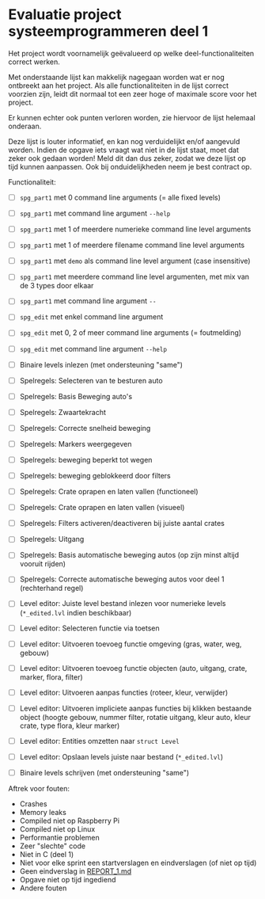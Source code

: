 # Evaluatie project systeemprogrammeren **deel 1**

Het project wordt voornamelijk geëvalueerd op welke deel-functionaliteiten
correct werken.

Met onderstaande lijst kan makkelijk nagegaan worden wat er nog ontbreekt aan
het project. Als alle functionaliteiten in de lijst correct voorzien zijn, leidt
dit normaal tot een zeer hoge of maximale score voor het project.

Er kunnen echter ook punten verloren worden, zie hiervoor de lijst helemaal onderaan.

Deze lijst is louter informatief, en kan nog verduidelijkt en/of aangevuld worden.
Indien de opgave iets vraagt wat niet in de lijst staat, moet dat zeker ook gedaan worden!
Meld dit dan dus zeker, zodat we deze lijst op tijd kunnen aanpassen.
Ook bij onduidelijkheden neem je best contract op.



Functionaliteit:
- [ ] `spg_part1` met 0 command line arguments (= alle fixed levels)

- [ ] `spg_part1` met command line argument `--help`
- [ ] `spg_part1` met 1 of meerdere numerieke command line level arguments
- [ ] `spg_part1` met 1 of meerdere filename command line level arguments
- [ ] `spg_part1` met `demo` als command line level argument (case insensitive)
- [ ] `spg_part1` met meerdere command line level argumenten, met mix van de 3 types door elkaar
- [ ] `spg_part1` met command line argument `--`
- [ ] `spg_edit` met enkel command line argument
- [ ] `spg_edit` met 0, 2 of meer command line arguments (= foutmelding)
- [ ] `spg_edit` met command line argument `--help`


- [ ] Binaire levels inlezen (met ondersteuning "same")

- [ ] Spelregels: Selecteren van te besturen auto
- [ ] Spelregels: Basis Beweging auto's
- [ ] Spelregels: Zwaartekracht
- [ ] Spelregels: Correcte snelheid beweging
- [ ] Spelregels: Markers weergegeven
- [ ] Spelregels: beweging beperkt tot wegen
- [ ] Spelregels: beweging geblokkeerd door filters
- [ ] Spelregels: Crate oprapen en laten vallen (functioneel)
- [ ] Spelregels: Crate oprapen en laten vallen (visueel)
- [ ] Spelregels: Filters activeren/deactiveren bij juiste aantal crates
- [ ] Spelregels: Uitgang
- [ ] Spelregels: Basis automatische beweging autos (op zijn minst altijd vooruit rijden)
- [ ] Spelregels: Correcte automatische beweging autos voor deel 1 (rechterhand regel)
- [ ] Level editor: Juiste level bestand inlezen voor numerieke levels (`*_edited.lvl` indien beschikbaar)
- [ ] Level editor: Selecteren functie via toetsen
- [ ] Level editor: Uitvoeren toevoeg functie omgeving (gras, water, weg, gebouw)
- [ ] Level editor: Uitvoeren toevoeg functie objecten (auto, uitgang, crate, marker, flora, filter)
- [ ] Level editor: Uitvoeren aanpas functies (roteer, kleur, verwijder)
- [ ] Level editor: Uitvoeren impliciete aanpas functies bij klikken bestaande object (hoogte gebouw, nummer filter, rotatie uitgang, kleur auto, kleur crate, type flora, kleur marker)
- [ ] Level editor: Entities omzetten naar `struct Level`
- [ ] Level editor: Opslaan levels juiste naar bestand (`*_edited.lvl`)
- [ ] Binaire levels schrijven (met ondersteuning "same")

Aftrek voor fouten:
- Crashes
- Memory leaks
- Compiled niet op Raspberry Pi
- Compiled niet op Linux
- Performantie problemen
- Zeer "slechte" code
- Niet in C (deel 1)
- Niet voor elke sprint een startverslagen en eindverslagen (of niet op tijd)
- Geen eindverslag in [REPORT_1.md](REPORT_1.md)
- Opgave niet op tijd ingediend
- Andere fouten